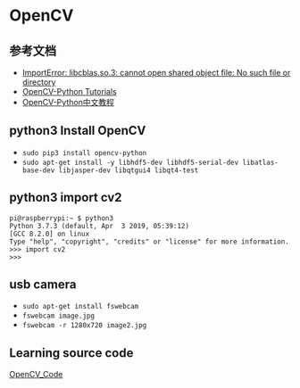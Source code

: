 # OpenCV

## 参考文档

* [ImportError: libcblas.so.3: cannot open shared object file: No such file or directory](https://stackoverflow.com/questions/53347759/importerror-libcblas-so-3-cannot-open-shared-object-file-no-such-file-or-dire)
* [OpenCV-Python Tutorials](https://opencv-python-tutroals.readthedocs.io/en/latest/py_tutorials/py_tutorials.html)
* [OpenCV-Python中文教程](https://www.kancloud.cn/aollo/aolloopencv)

## python3 Install OpenCV

* `sudo pip3 install opencv-python`
* `sudo apt-get install -y libhdf5-dev libhdf5-serial-dev libatlas-base-dev libjasper-dev libqtgui4 libqt4-test`

## python3 import cv2

```
pi@raspberrypi:~ $ python3
Python 3.7.3 (default, Apr  3 2019, 05:39:12)
[GCC 8.2.0] on linux
Type "help", "copyright", "credits" or "license" for more information.
>>> import cv2
>>>
```

## usb camera

* `sudo apt-get install fswebcam`
* `fswebcam image.jpg`
* `fswebcam -r 1280x720 image2.jpg`

## Learning source code

[OpenCV_Code](https://github.com/ZengjfOS/RaspberryPi/tree/OpenCV_Code)